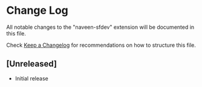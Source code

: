 # Change Log

All notable changes to the "naveen-sfdev" extension will be documented in this file.

Check [Keep a Changelog](http://keepachangelog.com/) for recommendations on how to structure this file.

## [Unreleased]

- Initial release